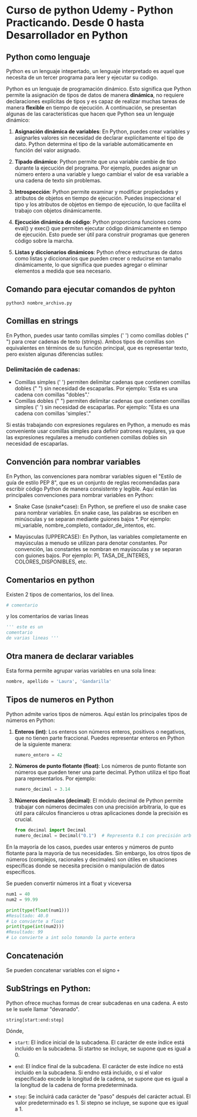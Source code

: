 # Curso de python Udemy - Python Practicando. Desde 0 hasta Desarrollador en Python

## Python como lenguaje

Python es un lenguaje intepertado, un lenguaje interpretado es aquel que necesita de un tercer programa para leer y ejecutar su codigo.

Python es un lenguaje de programación dinámico. Esto significa que Python permite la asignación de tipos de datos de manera **dinámica**, no requiere declaraciones explícitas de tipos y es capaz de realizar muchas tareas de manera **flexible** en tiempo de ejecución. A continuación, se presentan algunas de las características que hacen que Python sea un lenguaje dinámico:

1. **Asignación dinámica de variables**: En Python, puedes crear variables y asignarles valores sin necesidad de declarar explícitamente el tipo de dato. Python determina el tipo de la variable automáticamente en función del valor asignado.

1. **Tipado dinámico**: Python permite que una variable cambie de tipo durante la ejecución del programa. Por ejemplo, puedes asignar un número entero a una variable y luego cambiar el valor de esa variable a una cadena de texto sin problemas.

1. **Introspección**: Python permite examinar y modificar propiedades y atributos de objetos en tiempo de ejecución. Puedes inspeccionar el tipo y los atributos de objetos en tiempo de ejecución, lo que facilita el trabajo con objetos dinámicamente.

1. **Ejecución dinámica de código**: Python proporciona funciones como eval() y exec() que permiten ejecutar código dinámicamente en tiempo de ejecución. Esto puede ser útil para construir programas que generen código sobre la marcha.

1. **Listas y diccionarios dinámicos**: Python ofrece estructuras de datos como listas y diccionarios que pueden crecer o reducirse en tamaño dinámicamente, lo que significa que puedes agregar o eliminar elementos a medida que sea necesario.

## Comando para ejecutar comandos de pyhton

```terminal
python3 nombre_archivo.py
```

## Comillas en strings

En Python, puedes usar tanto comillas simples (' ') como comillas dobles (" ") para crear cadenas de texto (strings). Ambos tipos de comillas son equivalentes en términos de su función principal, que es representar texto, pero existen algunas diferencias sutiles:

### Delimitación de cadenas:

- Comillas simples (' ') permiten delimitar cadenas que contienen comillas dobles (" ") sin necesidad de escaparlas. Por ejemplo: 'Esta es una cadena con comillas "dobles".'
- Comillas dobles (" ") permiten delimitar cadenas que contienen comillas simples (' ') sin necesidad de escaparlas. Por ejemplo: "Esta es una cadena con comillas 'simples'."

Si estás trabajando con expresiones regulares en Python, a menudo es más conveniente usar comillas simples para definir patrones regulares, ya que las expresiones regulares a menudo contienen comillas dobles sin necesidad de escaparlas.

## Convención para nombrar variables

En Python, las convenciones para nombrar variables siguen el "Estilo de guía de estilo PEP 8", que es un conjunto de reglas recomendadas para escribir código Python de manera consistente y legible. Aquí están las principales convenciones para nombrar variables en Python:

- Snake Case (snake*case): En Python, se prefiere el uso de snake case para nombrar variables. En snake case, las palabras se escriben en minúsculas y se separan mediante guiones bajos *. Por ejemplo: mi_variable, nombre_completo, contador_de_intentos, etc.

- Mayúsculas (UPPERCASE): En Python, las variables completamente en mayúsculas a menudo se utilizan para denotar constantes. Por convención, las constantes se nombran en mayúsculas y se separan con guiones bajos. Por ejemplo: PI, TASA_DE_INTERES, COLORES_DISPONIBLES, etc.

## Comentarios en python

Existen 2 tipos de comentarios, los del linea.

```py
# comentario
```

y los comentarios de varias lineas

```py
''' este es un
comentario
de varias lineas '''
```

## Otra manera de declarar variables

Esta forma permite agrupar varias variables en una sola linea:

```py
nombre, apellido = 'Laura', 'Gandarilla'
```

## Tipos de numeros en Python

Python admite varios tipos de números. Aquí están los principales tipos de números en Python:

1. **Enteros (int)**: Los enteros son números enteros, positivos o negativos, que no tienen parte fraccional. Puedes representar enteros en Python de la siguiente manera:

   ```py
   numero_entero = 42
   ```

1. **Números de punto flotante (float)**: Los números de punto flotante son números que pueden tener una parte decimal. Python utiliza el tipo float para representarlos. Por ejemplo:

   ```py
   numero_decimal = 3.14
   ```

1. **Números decimales (decimal)**: El módulo decimal de Python permite trabajar con números decimales con una precisión arbitraria, lo que es útil para cálculos financieros u otras aplicaciones donde la precisión es crucial.

   ```py
   from decimal import Decimal
   numero_decimal = Decimal("0.1")  # Representa 0.1 con precisión arbitraria
   ```

En la mayoría de los casos, puedes usar enteros y números de punto flotante para la mayoría de tus necesidades. Sin embargo, los otros tipos de números (complejos, racionales y decimales) son útiles en situaciones específicas donde se necesita precisión o manipulación de datos específicos.

Se pueden convertir números int a float y viceversa

```py
num1 = 40
num2 = 99.99

print(type(float(num1)))
#Resultado: 40.0
# Lo convierte a float
print(type(int(num2)))
#Resultado: 99
# Lo convierte a int solo tomando la parte entera
```

## Concatenación

Se pueden concatenar variables con el signo `+`

## SubStrings en Python:

Python ofrece muchas formas de crear subcadenas en una cadena. A esto se le suele llamar "devanado".

`string[start:end:step]`

Dónde,

- `start`: El índice inicial de la subcadena. El carácter de este índice está incluido en la subcadena. Si startno se incluye, se supone que es igual a 0.

- `end`: El índice final de la subcadena. El carácter de este índice no está incluido en la subcadena. Si endno está incluido, o si el valor especificado excede la longitud de la cadena, se supone que es igual a la longitud de la cadena de forma predeterminada.

- `step`: Se incluirá cada carácter de "paso" después del carácter actual. El valor predeterminado es 1. Si stepno se incluye, se supone que es igual a 1.
